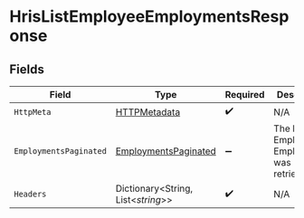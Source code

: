 # HrisListEmployeeEmploymentsResponse


## Fields

| Field                                                                   | Type                                                                    | Required                                                                | Description                                                             |
| ----------------------------------------------------------------------- | ----------------------------------------------------------------------- | ----------------------------------------------------------------------- | ----------------------------------------------------------------------- |
| `HttpMeta`                                                              | [HTTPMetadata](../../Models/Components/HTTPMetadata.md)                 | :heavy_check_mark:                                                      | N/A                                                                     |
| `EmploymentsPaginated`                                                  | [EmploymentsPaginated](../../Models/Components/EmploymentsPaginated.md) | :heavy_minus_sign:                                                      | The list of Employee Employments was retrieved.                         |
| `Headers`                                                               | Dictionary<String, List<*string*>>                                      | :heavy_check_mark:                                                      | N/A                                                                     |